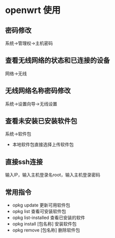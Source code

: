 # openwrt 使用

密码修改
-------
系统->管理权->主机密码

查看无线网络的状态和已连接的设备
------------------------------
网络->无线

无线网络名称密码修改
-------------------
系统->设置向导->无线设置

查看未安装已安装软件包
---------------------
系统->软件包
* 本地软件包直接选择上传软件包

直接ssh连接
-----------
输入IP，输入主机登录名root，输入主机登录密码

常用指令
--------
* opkg update           更新可用软件包
* opkg list             查看可安装软件包
* opkg list-installed   查看已安装的软件
* opkg install [包名称] 安装软件包
* opkg remove [包名称]  删除软件包
